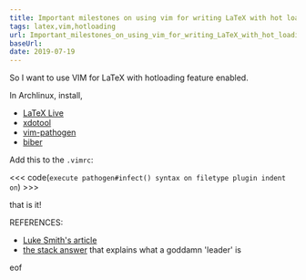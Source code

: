 ```yaml
---
title: Important milestones on using vim for writing LaTeX with hot loading
tags: latex,vim,hotloading
url: Important_milestones_on_using_vim_for_writing_LaTeX_with_hot_loading
baseUrl: 
date: 2019-07-19
---
```

So I want to use VIM for LaTeX with hotloading feature enabled.

In Archlinux, install,

- [LaTeX Live ](https://wiki.archlinux.org/index.php/TeX_Live) 
- [xdotool](https://www.archlinux.org/packages/?name=xdotool) 
- [vim-pathogen](https://aur.archlinux.org/packages/vim-pathogen/)
- [biber](https://www.archlinux.org/packages/community/any/biber/)


Add this to the `.vimrc`:

 <<< code(`execute pathogen#infect()
syntax on
filetype plugin indent on`) >>> 

that is it!

REFERENCES:
- [Luke Smith's article](https://lukesmith.xyz/latex.html)
- [the stack answer](https://stackoverflow.com/a/8160809/6025059) that explains what a goddamn 'leader' is

eof